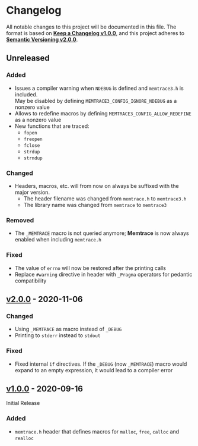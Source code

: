 <!--
  Copyright (c) 2021 Michael Federczuk
  SPDX-License-Identifier: CC-BY-SA-4.0
-->

<!-- markdownlint-disable no-duplicate-heading -->

# Changelog #

All notable changes to this project will be documented in this file.
The format is based on [**Keep a Changelog v1.0.0**](https://keepachangelog.com/en/1.0.0/),
and this project adheres to [**Semantic Versioning v2.0.0**](https://semver.org/spec/v2.0.0.html).

## Unreleased ##

### Added ###

* Issues a compiler warning when `NDEBUG` is defined and `memtrace3.h` is included.  
  May be disabled by defining `MEMTRACE3_CONFIG_IGNORE_NDEBUG` as a nonzero value
* Allows to redefine macros by defining `MEMTRACE3_CONFIG_ALLOW_REDEFINE` as a nonzero value
* New functions that are traced:
  * `fopen`
  * `freopen`
  * `fclose`
  * `strdup`
  * `strndup`

### Changed ###

* Headers, macros, etc. will from now on always be suffixed with the major version.
  * The header filename was changed from `memtrace.h` to `memtrace3.h`
  * The library name was changed from `memtrace` to `memtrace3`

### Removed ###

* The `_MEMTRACE` macro is not queried anymore; **Memtrace** is now always enabled when including `memtrace.h`

### Fixed ###

* The value of `errno` will now be restored after the printing calls
* Replace `#warning` directive in header with `_Pragma` operators for pedantic compatibility

## [v2.0.0] - 2020-11-06 ##

[v2.0.0]: https://github.com/mfederczuk/memtrace/releases/v2.0.0

### Changed ###

* Using `_MEMTRACE` as macro instead of `_DEBUG`
* Printing to `stderr` instead to `stdout`

### Fixed ###

* Fixed internal `if` directives.
  If the `_DEBUG` (now `_MEMTRACE`) macro would expand to an empty expression, it would lead to a compiler error

## [v1.0.0] - 2020-09-16 ##

[v1.0.0]: https://github.com/mfederczuk/memtrace/releases/v1.0.0

Initial Release

### Added ###

* `memtrace.h` header that defines macros for `malloc`, `free`, `calloc` and `realloc`
